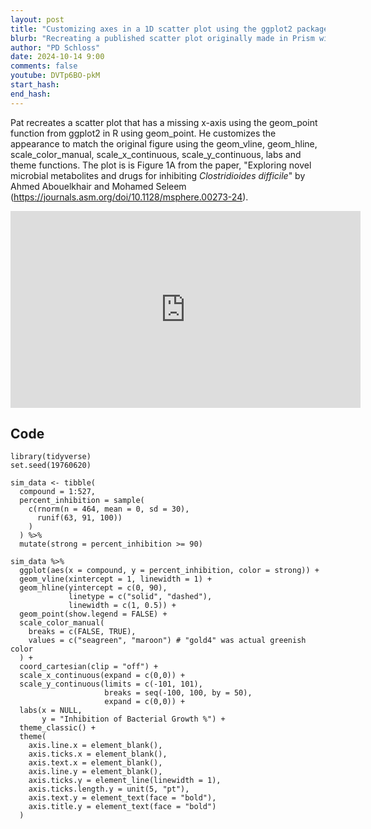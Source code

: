 ```yaml
---
layout: post
title: "Customizing axes in a 1D scatter plot using the ggplot2 package in R (CC305)"
blurb: "Recreating a published scatter plot originally made in Prism with R"
author: "PD Schloss"
date: 2024-10-14 9:00
comments: false
youtube: DVTp6BO-pkM
start_hash: 
end_hash: 
---
```


Pat recreates a scatter plot that has a missing x-axis using the geom_point function from ggplot2 in R using geom_point. He customizes the appearance to match the original figure using the geom_vline, geom_hline, scale_color_manual, scale_x_continuous, scale_y_continuous, labs and theme functions. The plot is is Figure 1A from the paper, "Exploring novel microbial metabolites and drugs for inhibiting *Clostridioides difficile*" by Ahmed Abouelkhair and Mohamed Seleem (https://journals.asm.org/doi/10.1128/msphere.00273-24).


<iframe style="margin: 0 auto;display:block;" width="560" height="315" src="https://www.youtube.com/embed/{{ page.youtube }}" frameborder="0" allow="accelerometer; autoplay; encrypted-media; gyroscope; picture-in-picture" allowfullscreen></iframe>

## Code

```
library(tidyverse)
set.seed(19760620)

sim_data <- tibble(
  compound = 1:527,
  percent_inhibition = sample(
    c(rnorm(n = 464, mean = 0, sd = 30),
      runif(63, 91, 100))
    )
  ) %>%
  mutate(strong = percent_inhibition >= 90)

sim_data %>%
  ggplot(aes(x = compound, y = percent_inhibition, color = strong)) +
  geom_vline(xintercept = 1, linewidth = 1) +
  geom_hline(yintercept = c(0, 90),
             linetype = c("solid", "dashed"),
             linewidth = c(1, 0.5)) +
  geom_point(show.legend = FALSE) +
  scale_color_manual(
    breaks = c(FALSE, TRUE),
    values = c("seagreen", "maroon") # "gold4" was actual greenish color
  ) +
  coord_cartesian(clip = "off") +
  scale_x_continuous(expand = c(0,0)) +
  scale_y_continuous(limits = c(-101, 101),
                     breaks = seq(-100, 100, by = 50),
                     expand = c(0,0)) +
  labs(x = NULL,
       y = "Inhibition of Bacterial Growth %") +
  theme_classic() +
  theme(
    axis.line.x = element_blank(),
    axis.ticks.x = element_blank(),
    axis.text.x = element_blank(),
    axis.line.y = element_blank(),
    axis.ticks.y = element_line(linewidth = 1),
    axis.ticks.length.y = unit(5, "pt"),
    axis.text.y = element_text(face = "bold"),
    axis.title.y = element_text(face = "bold")
  )
```